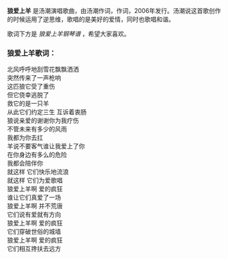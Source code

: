 

**狼爱上羊** 是汤潮演唱歌曲，由汤潮作词，作词，2006年发行。汤潮说这首歌创作的时候运用了逆思维，歌唱的是美好的爱情，同时也歌唱和谐。

  
歌词下方是 _狼爱上羊钢琴谱_ ，希望大家喜欢。

### 狼爱上羊歌词：

北风呼呼地刮雪花飘飘洒洒  
突然传来了一声枪响  
这匹狼它受了重伤  
但它侥幸逃脱了  
救它的是一只羊  
从此它们约定三生 互诉着衷肠  
狼说亲爱的谢谢你为我疗伤  
不管未来有多少的风雨  
我都为你去扛  
羊说不要客气谁让我爱上了你  
在你身边有多么的危险  
我都会陪伴你  
就这样 它们快乐地流浪  
就这样 它们为爱歌唱  
狼爱上羊啊 爱的疯狂  
谁让它们真爱了一场  
狼爱上羊啊 并不荒唐  
它们说有爱就有方向  
狼爱上羊啊 爱的疯狂  
它们穿破世俗的城墙  
狼爱上羊啊 爱的疯狂  
它们相互搀扶去远方

